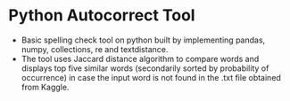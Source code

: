 # Python Autocorrect Tool
* Basic spelling check tool on python built by implementing pandas, numpy, collections, re and textdistance.
* The tool uses Jaccard distance algorithm to compare words and displays top five similar words (secondarily sorted by probability of occurrence) in case the input word is not found in the .txt file obtained from Kaggle.
